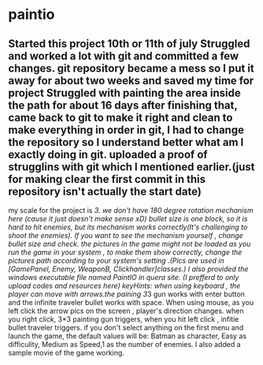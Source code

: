 # paintio
Started this project 10th or 11th of july
Struggled and worked a lot with git and committed a few changes.
git repository became a mess so I put it away for about two weeks and saved my time for project
Struggled with painting the area inside the path for about 16 days
after finishing that, came back to git to make it right and clean
to make everything in order in git, I had to change the repository so I understand better what am I exactly doing in git.
uploaded a proof of strugglins with git which I mentioned earlier.(just for making clear the first commit in this repository isn't actually the start date)
-----------------------------------------------------------------------
my scale for the project is *3.
we don't have 180 degree rotation mechanism here (cause it just doesn't make sense xD)
bullet size is one block, so it is hard to hit enemies, but its mechanism works correctly(It's challenging to shoot the enemies). If you want to see the mechanism yourself , change bullet size and check.
the pictures in the game might not be loaded as you run the game in your system , to make them show correctly, change the pictures path according to your system's setting .(Pics are used in [GamePanel, Enemy, WeaponB, Clickhandler]classes.)
I also provided the windows executable file named PaintIO in quera site. (I prefferd to only upload codes and resources here)
keyHints: when using keyboard , the player can move with arrows.the paining 3*3 gun works with enter button and the infinite traveler bullet works with space. When using mouse, as you left click the arrow pics on the screen , player's direction changes. when you right click, 3*3 painting gun triggers, when you hit left click , infitie bullet traveler triggers.
if you don't select anything on the first menu and launch the game, the default values will be: Batman as character, Easy as difficulity, Medium as Speed,1 as the number of enemies. 
I also added a sample movie of the game working.
